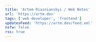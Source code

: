```yaml
---
title: 'Artem Riasnianskyi / Web Notes'
url: 'https://artm.dev'
tags: ['web developer', 'frontend']
updatesFeed: 'https://artm.dev/feed.xml'
nsfw: false
rss: true
---
```

